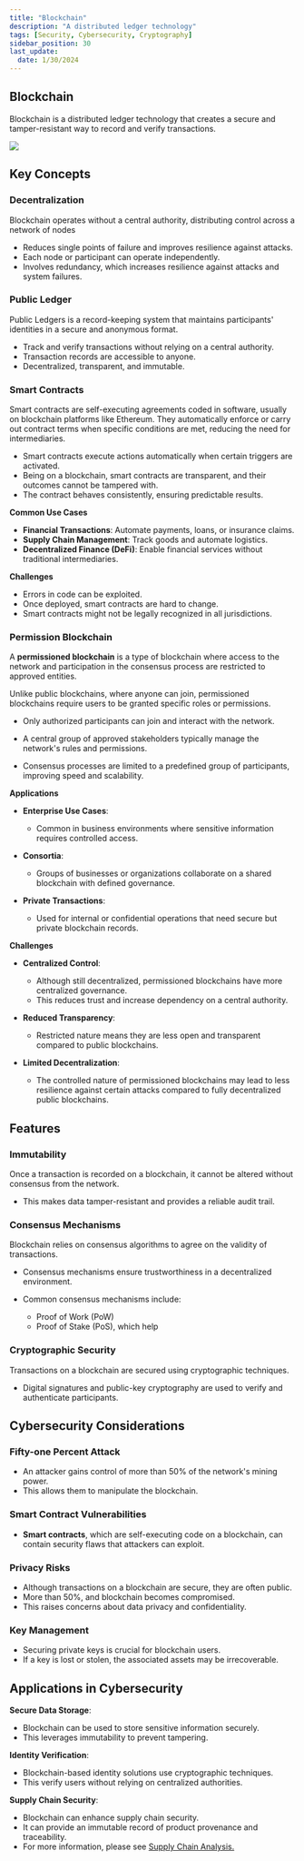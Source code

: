 ```yaml
---
title: "Blockchain"
description: "A distributed ledger technology"
tags: [Security, Cybersecurity, Cryptography]
sidebar_position: 30
last_update:
  date: 1/30/2024
---
```



## Blockchain 

Blockchain is a distributed ledger technology that creates a secure and tamper-resistant way to record and verify transactions. 


<div class="img-center">

![](/img/docs/sec+-blockchain-diagram.png)


</div>


## Key Concepts

### Decentralization 

Blockchain operates without a central authority, distributing control across a network of nodes

- Reduces single points of failure and improves resilience against attacks.
- Each node or participant can operate independently.
- Involves redundancy, which increases resilience against attacks and system failures. 

### Public Ledger 

Public Ledgers is a record-keeping system that maintains participants' identities in a secure and anonymous format.

- Track and verify transactions without relying on a central authority.
- Transaction records are accessible to anyone. 
- Decentralized, transparent, and immutable.

### Smart Contracts 

Smart contracts are self-executing agreements coded in software, usually on blockchain platforms like Ethereum. They automatically enforce or carry out contract terms when specific conditions are met, reducing the need for intermediaries.

- Smart contracts execute actions automatically when certain triggers are activated.
- Being on a blockchain, smart contracts are transparent, and their outcomes cannot be tampered with.
- The contract behaves consistently, ensuring predictable results.

**Common Use Cases**

- **Financial Transactions**: Automate payments, loans, or insurance claims.
- **Supply Chain Management**: Track goods and automate logistics.
- **Decentralized Finance (DeFi)**: Enable financial services without traditional intermediaries.

**Challenges**

- Errors in code can be exploited.
- Once deployed, smart contracts are hard to change.
- Smart contracts might not be legally recognized in all jurisdictions.

### Permission Blockchain

A **permissioned blockchain** is a type of blockchain where access to the network and participation in the consensus process are restricted to approved entities. 

Unlike public blockchains, where anyone can join, permissioned blockchains require users to be granted specific roles or permissions.

- Only authorized participants can join and interact with the network.

- A central group of approved stakeholders typically manage the network's rules and permissions.

- Consensus processes are limited to a predefined group of participants, improving speed and scalability.

**Applications**

- **Enterprise Use Cases**: 

    - Common in business environments where sensitive information requires controlled access.

- **Consortia**: 

    - Groups of businesses or organizations collaborate on a shared blockchain with defined governance.

- **Private Transactions**: 

    - Used for internal or confidential operations that need secure but private blockchain records.


**Challenges**

- **Centralized Control**: 

    - Although still decentralized, permissioned blockchains have more centralized governance.
    - This reduces trust and increase dependency on a central authority.

- **Reduced Transparency**: 

    - Restricted nature means they are less open and transparent compared to public blockchains.

- **Limited Decentralization**: 

    - The controlled nature of permissioned blockchains may lead to less resilience against certain attacks compared to fully decentralized public blockchains.


## Features

### Immutability 

Once a transaction is recorded on a blockchain, it cannot be altered without consensus from the network. 

- This makes data tamper-resistant and provides a reliable audit trail.


### Consensus Mechanisms

Blockchain relies on consensus algorithms to agree on the validity of transactions. 

- Consensus mechanisms ensure trustworthiness in a decentralized environment.
- Common consensus mechanisms include:

    - Proof of Work (PoW)
    - Proof of Stake (PoS), which help 


### Cryptographic Security

Transactions on a blockchain are secured using cryptographic techniques. 

- Digital signatures and public-key cryptography are used to verify and authenticate participants.


## Cybersecurity Considerations

### Fifty-one Percent Attack

- An attacker gains control of more than 50% of the network's mining power.
- This allows them to manipulate the blockchain.

### Smart Contract Vulnerabilities

- **Smart contracts**, which are self-executing code on a blockchain, can contain security flaws that attackers can exploit.

### Privacy Risks

- Although transactions on a blockchain are secure, they are often public.
- More than 50%, and blockchain becomes compromised.
- This raises concerns about data privacy and confidentiality.

### Key Management

- Securing private keys is crucial for blockchain users.
- If a key is lost or stolen, the associated assets may be irrecoverable.

## Applications in Cybersecurity

**Secure Data Storage**: 

- Blockchain can be used to store sensitive information securely.
- This leverages immutability to prevent tampering.

**Identity Verification**: 

- Blockchain-based identity solutions use cryptographic techniques.
- This verify users without relying on centralized authorities.

**Supply Chain Security**: 

- Blockchain can enhance supply chain security.
- It can provide an immutable record of product provenance and traceability.
- For more information, please see [Supply Chain Analysis.](/docs/007-Cybersecurity/001-Security-and-Risk-Management/062-Third-Party-Vendor-Risks.md#supply-chain-attacks)





